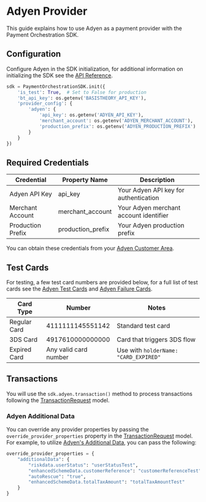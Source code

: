 # Adyen Provider

This guide explains how to use Adyen as a payment provider with the Payment Orchestration SDK.

## Configuration

Configure Adyen in the SDK initialization, for additional information on initializing the SDK see the [API Reference](../api-reference.md#sdk-initialization).

```python
sdk = PaymentOrchestrationSDK.init({
    'is_test': True,  # Set to False for production
    'bt_api_key': os.getenv('BASISTHEORY_API_KEY'),
    'provider_config': {
        'adyen': {
            'api_key': os.getenv('ADYEN_API_KEY'),
            'merchant_account': os.getenv('ADYEN_MERCHANT_ACCOUNT'),
            'production_prefix': os.getenv('ADYEN_PRODUCTION_PREFIX')
        }
    }
})
```

## Required Credentials

| Credential | Property Name | Description |
|------------|--------------|-------------|
| Adyen API Key | api_key | Your Adyen API key for authentication |
| Merchant Account | merchant_account | Your Adyen merchant account identifier |
| Production Prefix | production_prefix | Your Adyen production prefix |


You can obtain these credentials from your [Adyen Customer Area](https://ca-test.adyen.com/ca/ca/overview/default.shtml).

## Test Cards

For testing, a few test card numbers are provided below, for a full list of test cards see the [Adyen Test Cards](https://docs.adyen.com/development-resources/testing/test-card-numbers/) and [Adyen Failure Cards](https://docs.adyen.com/development-resources/testing/result-codes/#values-for-testing-result-reasons).

| Card Type | Number | Notes |
|-----------|---------|-------|
| Regular Card | 4111111145551142 | Standard test card |
| 3DS Card | 4917610000000000 | Card that triggers 3DS flow |
| Expired Card | Any valid card number | Use with `holderName: "CARD_EXPIRED"` |

## Transactions

You will use the `sdk.adyen.transaction()` method to process transactions following the [TransactionRequest](../api-reference.md#transactionrequest) model.

### Adyen Additional Data

You can override any provider properties by passing the `override_provider_properties` property in the [TransactionRequest](../api-reference.md#transactionrequest) model. For example, to utilize [Adyen's Additional Data](https://docs.adyen.com/api-explorer/Checkout/latest/post/payments#request-additionalData), you can pass the following:

```python
override_provider_properties = {
    "additionalData": {
        "riskdata.userStatus": "userStatusTest",
        "enhancedSchemeData.customerReference": "customerReferenceTest",
        "autoRescue": "true",
        "enhancedSchemeData.totalTaxAmount": "totalTaxAmountTest"
    }
}
```